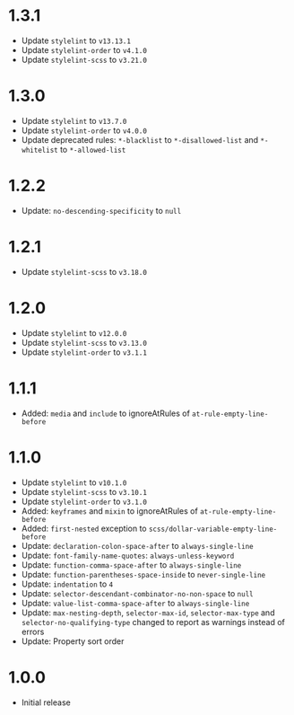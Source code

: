 # 1.3.1

- Update `stylelint` to `v13.13.1`
- Update `stylelint-order` to `v4.1.0`
- Update `stylelint-scss` to `v3.21.0`

# 1.3.0

- Update `stylelint` to `v13.7.0`
- Update `stylelint-order` to `v4.0.0`
- Update deprecated rules: `*-blacklist` to `*-disallowed-list` and `*-whitelist` to `*-allowed-list`

# 1.2.2

- Update: `no-descending-specificity` to `null`

# 1.2.1

- Update `stylelint-scss` to `v3.18.0`

# 1.2.0

- Update `stylelint` to `v12.0.0`
- Update `stylelint-scss` to `v3.13.0`
- Update `stylelint-order` to `v3.1.1`

# 1.1.1

- Added: `media` and `include` to ignoreAtRules of  `at-rule-empty-line-before`

# 1.1.0

- Update `stylelint` to `v10.1.0`
- Update `stylelint-scss` to `v3.10.1`
- Update `stylelint-order` to `v3.1.0`
- Added: `keyframes` and `mixin` to ignoreAtRules of  `at-rule-empty-line-before`
- Added: `first-nested` exception to `scss/dollar-variable-empty-line-before`
- Update: `declaration-colon-space-after` to `always-single-line`
- Update: `font-family-name-quotes`: `always-unless-keyword`
- Update: `function-comma-space-after` to `always-single-line`
- Update: `function-parentheses-space-inside` to `never-single-line`
- Update: `indentation` to `4`
- Update: `selector-descendant-combinator-no-non-space` to `null`
- Update: `value-list-comma-space-after` to `always-single-line`
- Update: `max-nesting-depth`, `selector-max-id`, `selector-max-type` and `selector-no-qualifying-type` changed to report as warnings instead of errors
- Update: Property sort order

# 1.0.0

- Initial release

